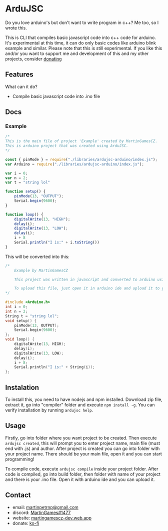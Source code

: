 # ArduJSC

Do you love arduino's but don't want to write program in c++? Me too, so I wrote this.

This is CLI that compiles basic javascript code into c++ code for arduino. It's experimental at this time, it can do only basic codes like arduino blink example and similar.
Please note that this is still experimental.
If you like this and/or you want to support me and development of this and my other projects, consider [donating](https://ko-fi.com/martingames)

## Features
What can it do?

- Compile basic javascript code into .ino file

## Docs

### Example

```js
/*
This is the main file of project 'Example' created by MartinGamesCZ.
This is arduino project that was created using ArduJSC.
*/

const { pinMode } = require("./libraries/ardujsc-arduino/index.js");
var Arduino = require("./libraries/ardujsc-arduino/index.js");

var i = 0;
var n = 2;
var t = "string lol"

function setup() {
    pinMode(13, "OUTPUT");
    Serial.begin(9600);
}

function loop() {
    digitalWrite(13, "HIGH");
    delay(i);
    digitalWrite(13, "LOW");
    delay(i);
    i + 8
    Serial.println("I is:" + i.toString())
}
```

This will be converted into this:

```ino
/*
    Example by MartinGamesCZ

    This project was written in javascript and converted to arduino using ArduJSC.

    To upload this file, just open it in arduino ide and upload it to your board.
*/

#include <Arduino.h>
int i = 0;
int n = 2;
String t = "string lol";
void setup() {
    pinMode(13, OUTPUT);
    Serial.begin(9600);
};
void loop() {
    digitalWrite(13, HIGH);
    delay(i);
    digitalWrite(13, LOW);
    delay(i);
    i + 8;
    Serial.println("I is:" + String(i));
};

```

## Instalation

To install this, you need to have nodejs and npm installed.
Download zip file, extract it, go into "compiler" folder and execute `npm install -g`.
You can verify installation by running `ardujsc help`.

## Usage

Firstly, go into folder where you want project to be created.
Then execute `ardujsc created`, this will prompt you to enter project name, main file (must end with .js) and author.
After project is created you can go into folder with your project name.
There should be your main file, open it and you can start programming!

To compile code, execute `ardujsc compile` inside your project folder.
After code is compiled, go into build folder, then folder with name of your project and there is your .ino file. Open it with arduino ide and you can upload it.

## Contact
- email: [martinpetrnp@gmail.com](mailto:martinpetrnp@gmail.com)
- discord: [MartinGames#1477](https://discord.gg/7PY7SnFaF9)
- website: [martingamescz-dev.web.app](https://martingamescz-dev.web.app)
- donate: [ko-fi](https://ko-fi.com/martingames)
